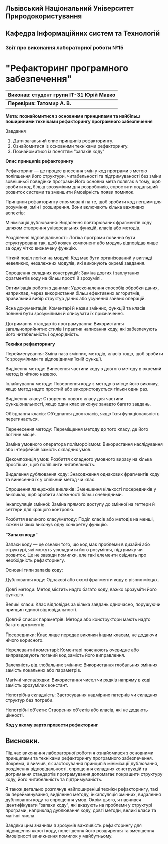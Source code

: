 ## Львівський Національний Університет Природокористування
## Кафедра Інформаційних систем та Технологій



### Звіт про виконання лабораторної роботи №15
# "Рефакторинг програмного забезпечення"



| **Виконав: студент групи ІТ-31 Юрій Мавко**  |
|----------------------------------------------|
| **Перевірив: Татомир А. В.**                 |




**Мета: познайомитися з основними принципами та 
найбільш пошириними техніками рефакторингу програмного
забезпечення**


Завдання

1. Дати загальний опис принципів рефакторингу.
2. Ознайомитися із основними техніками рефакторингу.
3. Познайомитися із поняттям "запахів коду"

**Опис принципів рефакторингу**

Рефакторинг — це процес внесення змін у код програми з метою 
поліпшення його структури, читабельності та підтримуваності 
без зміни зовнішньої поведінки програми.Його основна мета 
полягає в тому, щоб зробити код більш зрозумілим для 
розробників, спростити подальший розвиток системи та 
зменшити ймовірність появи помилок.

Принципи рефакторингу спрямовані на те, щоб зробити код 
легшим для розуміння, змін і розширення. Вони включають 
кілька важливих аспектів:

Мінімізація дублювання: Видалення повторюваних фрагментів 
коду шляхом створення універсальних функцій, класів або методів. 

Розділення відповідальності: Логіка програми повинна бути 
структурована так, щоб кожен компонент або модуль відповідав 
лише за одну чітко визначену функцію. 

Чіткий поділ логіки на модулі: Код має бути організований у 
вигляді невеликих, незалежних модулів, які виконують окремі 
завдання.

Спрощення складних конструкцій: Заміна довгих і заплутаних 
фрагментів коду на більш прості й зрозумілі. 

Оптимізація роботи з даними: Удосконалення способів обробки даних, 
наприклад, через використання більш ефективних алгоритмів, правильний 
вибір структур даних або усунення зайвих операцій.

Ясна документація: Коментарі й назви змінних, функцій та класів 
повинні бути зрозумілими й описувати їх призначення. 

Дотримання стандартів програмування: Використання загальноприйнятих 
стилів і практик написання коду, які забезпечують його читабельність 
і однорідність.

**Техніки рефакторингу**

Перейменування: Зміна назв змінних, методів, класів тощо, щоб 
зробити їх зрозумілими та відповідними їхній функції.

Виділення методу: Винесення частини коду з довгого методу в 
окремий метод із чіткою назвою.

Інлайнування методу: Повернення коду з методу в місце його виклику, 
якщо метод надто простий або використовується тільки один раз.

Виділення класу: Створення нового класу для частини функціональності, 
якщо один клас виконує занадто багато завдань.

Об’єднання класів: Об’єднання двох класів, якщо їхня функціональність перетинається.

Перенесення методу: Переміщення методу до того класу, де його логічне місце.

Заміна умовного оператора поліморфізмом: Використання наслідування або 
інтерфейсів замість складних умов.

Декомпозиція умов: Розбиття складного умовного виразу на кілька простіших, 
щоб поліпшити читабельність.

Видалення дублювання коду: Знаходження однакових фрагментів коду та винесення 
їх у спільний метод чи клас.

Спрощення ланцюжків викликів: Зменшення кількості посередників у викликах, 
щоб зробити залежності більш очевидними.

Інкапсуляція змінної: Заміна прямого доступу до змінної на геттери й 
сеттери для кращого контролю.

Розбиття великого класу/методу: Поділ класів або методів на менші, 
кожен із яких виконує одну конкретну функцію.

**"Запахи коду"**

Запахи коду — це ознаки того, що код має проблеми в дизайні або структурі, 
які можуть ускладнити його розуміння, підтримку чи розвиток. Це не завжди 
помилки, але такі елементи свідчать про необхідність рефакторингу.

Основні типи запахів коду:

Дублювання коду: Однакові або схожі фрагменти коду в різних місцях.

Довгі методи: Метод містить надто багато коду, важко зрозуміти його функцію.

Великі класи: Клас відповідає за кілька завдань одночасно, порушуючи принцип єдиної відповідальності.

Довгий список параметрів: Методи або конструктори мають надто багато аргументів.

Посередники: Клас лише передає виклики іншим класам, не додаючи нічого корисного.

Нерелевантні коментарі: Коментарі пояснюють очевидне або виправдовують поганий код замість його виправлення.

Залежність від глобальних змінних: Використання глобальних змінних замість локальних або параметрів.

Магічні числа/рядки: Використання чисел чи рядків напряму в коді замість зрозумілих констант.

Непотрібна складність: Застосування надмірних патернів чи складних структур без потреби.

Непотрібні об'єкти: Створення об'єктів або класів, які не додають цінності.

**[Код у якому варто провести рефакторинг](./refactoring.py)**



## Висновки. 
Під час виконання лабораторної роботи я ознайомився з основними принципами та техніками рефакторингу 
програмного забезпечення. Зокрема, я вивчив, як застосування принципів мінімізації дублювання, 
розділення відповідальності, спрощення складних конструкцій та дотримання стандартів програмування 
допомагає покращити структуру коду, його читабельність та підтримуваність.

Я також детально розглянув найпоширеніші техніки рефакторингу, такі як перейменування, виділення 
методу, інкапсуляція змінних, видалення дублювання коду та спрощення умов. Окрім цього, я навчився 
ідентифікувати "запахи коду", які вказують на проблеми у структурі програми, наприклад дублювання 
коду, довгі методи, великі класи та магічні числа.

Завдяки цим знанням я зрозумів важливість рефакторингу для підвищення якості коду, полегшення 
його розширення та зменшення ймовірності виникнення помилок у майбутньому.
